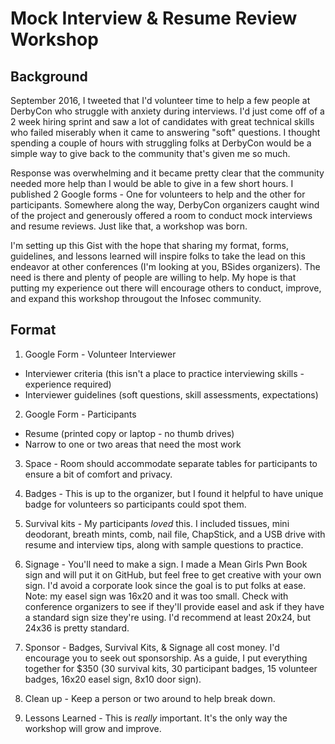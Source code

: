 # Mock Interview & Resume Review Workshop

## Background
September 2016, I tweeted that I'd volunteer time to help a few people at DerbyCon who struggle with anxiety during interviews. I'd just come off of a 2 week hiring sprint and saw a lot of candidates with great technical skills who failed miserably when it came to answering "soft" questions. I thought spending a couple of hours with struggling folks at DerbyCon would be a simple way to give back to the community that's given me so much.

Response was overwhelming and it became pretty clear that the community needed more help than I would be able to give in a few short hours. I published 2 Google forms - One for volunteers to help and the other for participants. Somewhere along the way, DerbyCon organizers caught wind of the project and generously offered a room to conduct mock interviews and resume reviews. Just like that, a workshop was born.

I'm setting up this Gist with the hope that sharing my format, forms, guidelines, and lessons learned will inspire folks to take the lead on this endeavor at other conferences (I'm looking at you, BSides organizers). The need is there and plenty of people are willing to help. My hope is that putting my experience out there will encourage others to conduct, improve, and expand this workshop througout the Infosec community.

## Format

1. Google Form - Volunteer Interviewer
  * Interviewer criteria (this isn't a place to practice interviewing skills - experience required)
  * Interviewer guidelines (soft questions, skill assessments, expectations)

2. Google Form - Participants
  * Resume (printed copy or laptop - no thumb drives)
  * Narrow to one or two areas that need the most work
  
3. Space - Room should accommodate separate tables for participants to ensure a bit of comfort and privacy.

4. Badges - This is up to the organizer, but I found it helpful to have unique badge for volunteers so participants could spot them.

5. Survival kits - My participants *loved* this. I included tissues, mini deodorant, breath mints, comb, nail file, ChapStick, and a USB drive with resume and interview tips, along with sample questions to practice.

6. Signage - You'll need to make a sign. I made a Mean Girls Pwn Book sign and will put it on GitHub, but feel free to get creative with your own sign. I'd avoid a corporate look since the goal is to put folks at ease. Note: my easel sign was 16x20 and it was too small. Check with conference organizers to see if they'll provide easel and ask if they have a standard sign size they're using. I'd recommend at least 20x24, but 24x36 is pretty standard.

7. Sponsor - Badges, Survival Kits, & Signage all cost money. I'd encourage you to seek out sponsorship. As a guide, I put everything together for $350 (30 survival kits, 30 participant badges, 15 volunteer badges, 16x20 easel sign, 8x10 door sign).

8. Clean up - Keep a person or two around to help break down.

9. Lessons Learned - This is *really* important. It's the only way the workshop will grow and improve.
